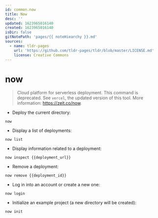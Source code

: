 ```yaml
---
id: common.now
title: Now
desc: ''
updated: 1623965016140
created: 1623965016140
isDir: false
gitNotePath: 'pages/{{ noteHiearchy }}.md'
sources:
  - name: tldr-pages
    url: 'https://github.com/tldr-pages/tldr/blob/master/LICENSE.md'
    license: Creative Commons
---
```

# now

> Cloud platform for serverless deployment.
> This command is deprecated. See `vercel`, the updated version of this tool.
> More information: <https://zeit.co/now>.

- Deploy the current directory:

`now`

- Display a list of deployments:

`now list`

- Display information related to a deployment:

`now inspect {{deployment_url}}`

- Remove a deployment:

`now remove {{deployment_id}}`

- Log in into an account or create a new one:

`now login`

- Initialize an example project (a new directory will be created):

`now init`

